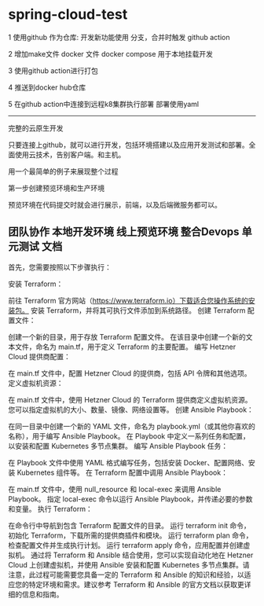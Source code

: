 ﻿# spring-cloud-test




1 使用github 作为仓库: 开发新功能使用 分支，合并时触发 github action

2 增加make文件 docker 文件 docker compose 用于本地挂载开发

3 使用github action进行打包

4 推送到docker hub仓库

5 在github action中连接到远程k8集群执行部署 部署使用yaml

------------
完整的云原生开发

只要连接上github，就可以进行开发，包括环境搭建以及应用开发测试和部署。全面使用云技术，告别客户端。和主机。

用一个最简单的例子来展现整个过程

第一步创建预览环境和生产环境

预览环境在代码提交时就会进行展示，前端，以及后端微服务都可以。

团队协作
本地开发环境
线上预览环境
整合Devops
单元测试
文档
------------


首先，您需要按照以下步骤执行：

安装 Terraform：

前往 Terraform 官方网站（https://www.terraform.io）下载适合您操作系统的安装包。
安装 Terraform，并将其可执行文件添加到系统路径。
创建 Terraform 配置文件：

创建一个新的目录，用于存放 Terraform 配置文件。
在该目录中创建一个新的文本文件，命名为 main.tf，用于定义 Terraform 的主要配置。
编写 Hetzner Cloud 提供商配置：

在 main.tf 文件中，配置 Hetzner Cloud 的提供商，包括 API 令牌和其他选项。
定义虚拟机资源：

在 main.tf 文件中，使用 Hetzner Cloud 的 Terraform 提供商定义虚拟机资源。
您可以指定虚拟机的大小、数量、镜像、网络设置等。
创建 Ansible Playbook：

在同一目录中创建一个新的 YAML 文件，命名为 playbook.yml（或其他你喜欢的名称），用于编写 Ansible Playbook。
在 Playbook 中定义一系列任务和配置，以安装和配置 Kubernetes 多节点集群。
编写 Ansible Playbook 任务：

在 Playbook 文件中使用 YAML 格式编写任务，包括安装 Docker、配置网络、安装 Kubernetes 组件等。
在 Terraform 配置中调用 Ansible Playbook：

在 main.tf 文件中，使用 null_resource 和 local-exec 来调用 Ansible Playbook。
指定 local-exec 命令以运行 Ansible Playbook，并传递必要的参数和变量。
执行 Terraform：

在命令行中导航到包含 Terraform 配置文件的目录。
运行 terraform init 命令，初始化 Terraform，下载所需的提供商插件和模块。
运行 terraform plan 命令，检查配置文件并生成执行计划。
运行 terraform apply 命令，应用配置并创建虚拟机。
通过将 Terraform 和 Ansible 结合使用，您可以实现自动化地在 Hetzner Cloud 上创建虚拟机，并使用 Ansible 安装和配置 Kubernetes 多节点集群。请注意，此过程可能需要您具备一定的 Terraform 和 Ansible 的知识和经验，以适应您的特定环境和需求。建议参考 Terraform 和 Ansible 的官方文档以获取更详细的信息和指南。


